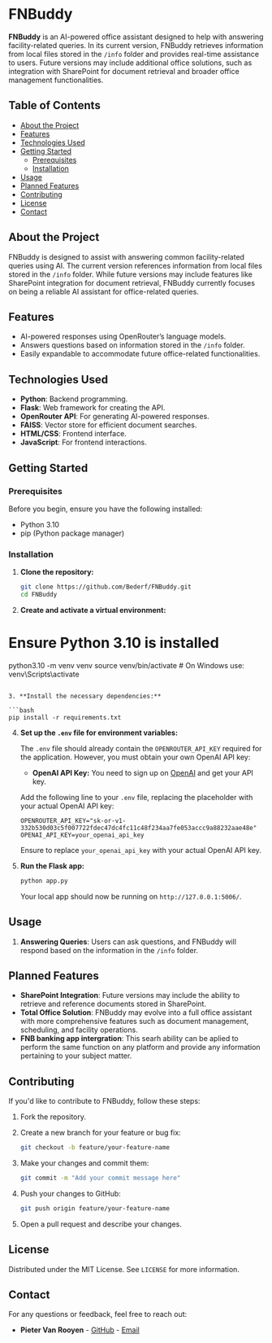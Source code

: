 # FNBuddy

**FNBuddy** is an AI-powered office assistant designed to help with answering facility-related queries. In its current version, FNBuddy retrieves information from local files stored in the `/info` folder and provides real-time assistance to users. Future versions may include additional office solutions, such as integration with SharePoint for document retrieval and broader office management functionalities.

## Table of Contents

- [About the Project](#about-the-project)
- [Features](#features)
- [Technologies Used](#technologies-used)
- [Getting Started](#getting-started)
  - [Prerequisites](#prerequisites)
  - [Installation](#installation)
- [Usage](#usage)
- [Planned Features](#planned-features)
- [Contributing](#contributing)
- [License](#license)
- [Contact](#contact)

## About the Project

FNBuddy is designed to assist with answering common facility-related queries using AI. The current version references information from local files stored in the `/info` folder. While future versions may include features like SharePoint integration for document retrieval, FNBuddy currently focuses on being a reliable AI assistant for office-related queries.

## Features

- AI-powered responses using OpenRouter’s language models.
- Answers questions based on information stored in the `/info` folder.
- Easily expandable to accommodate future office-related functionalities.

## Technologies Used

- **Python**: Backend programming.
- **Flask**: Web framework for creating the API.
- **OpenRouter API**: For generating AI-powered responses.
- **FAISS**: Vector store for efficient document searches.
- **HTML/CSS**: Frontend interface.
- **JavaScript**: For frontend interactions.

## Getting Started

### Prerequisites

Before you begin, ensure you have the following installed:

- Python 3.10
- pip (Python package manager)

### Installation

1. **Clone the repository:**

   ```bash
   git clone https://github.com/Bederf/FNBuddy.git
   cd FNBuddy
   ```

2. **Create and activate a virtual environment:**

# Ensure Python 3.10 is installed

  python3.10 -m venv venv
  source venv/bin/activate   # On Windows use: venv\Scripts\activate

   
   ```

3. **Install the necessary dependencies:**

   ```bash
   pip install -r requirements.txt
   ```

4. **Set up the `.env` file for environment variables:**

   The `.env` file should already contain the `OPENROUTER_API_KEY` required for the application. However, you must obtain your own OpenAI API key:

   - **OpenAI API Key:** You need to sign up on [OpenAI](https://platform.openai.com/) and get your API key.

   Add the following line to your `.env` file, replacing the placeholder with your actual OpenAI API key:

   ```plaintext
   OPENROUTER_API_KEY="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"
   OPENAI_API_KEY=your_openai_api_key
   ```

   Ensure to replace `your_openai_api_key` with your actual OpenAI API key.

5. **Run the Flask app:**

   ```bash
   python app.py
   ```

   Your local app should now be running on `http://127.0.0.1:5006/`.

## Usage

1. **Answering Queries**: Users can ask questions, and FNBuddy will respond based on the information in the `/info` folder.

## Planned Features

- **SharePoint Integration**: Future versions may include the ability to retrieve and reference documents stored in SharePoint.
- **Total Office Solution**: FNBuddy may evolve into a full office assistant with more comprehensive features such as document management, scheduling, and facility operations.
- **FNB banking app intergration**: This searh ability can be aplied to perform the same function on any platform and provide any information pertaining to your subject matter.

## Contributing

If you'd like to contribute to FNBuddy, follow these steps:

1. Fork the repository.
2. Create a new branch for your feature or bug fix:

   ```bash
   git checkout -b feature/your-feature-name
   ```

3. Make your changes and commit them:

   ```bash
   git commit -m "Add your commit message here"
   ```

4. Push your changes to GitHub:

   ```bash
   git push origin feature/your-feature-name
   ```

5. Open a pull request and describe your changes.

## License

Distributed under the MIT License. See `LICENSE` for more information.

## Contact

For any questions or feedback, feel free to reach out:

- **Pieter Van Rooyen** - [GitHub](https://github.com/Bederf) - [Email](mailto:bederf@gmail.com)

